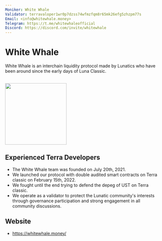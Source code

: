 ```yaml
---
Moniker: White Whale
Validator: terravaloper1wr0p7dzss74wfmzfqm8r65mk26efg5zhzpm77s
Email: <info@whitewhale.money>
Telegram: https://t.me/whitewhaleofficial
Discord: https://discord.com/invite/whitewhale
---
```


# White Whale

White Whale is an interchain liquidity protocol made by Lunatics who have been around since the early days of Luna Classic. 
<br /><br />
<p align="left"><img src="https://www.whitewhale.money/tokenlogo.png" width="200" height="200"></p>

## Experienced Terra Developers

- The White Whale team was founded on July 20th, 2021.
- We launched our protocol with double audited smart contracts on Terra classic on February 15th, 2022.
- We fought until the end trying to defend the depeg of UST on Terra classic.
- We operate as a validator to protect the Lunatic community's interests through governance participation and strong engagement in all community discussions.

## Website

- https://whitewhale.money/
<br /><br />
